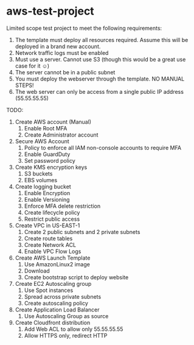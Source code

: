 # aws-test-project

Limited scope test project to meet the following requirements:

1. The template must deploy all resources required. Assume this will be deployed in a brand new account.
1. Network traffic logs must be enabled
1. Must use a server. Cannot use S3 (though this would be a great use case for it ☺)
1. The server cannot be in a public subnet
1. You must deploy the webserver through the template. NO MANUAL STEPS!
1. The web server can only be access from a single public IP address (55.55.55.55)

TODO:

1. Create AWS account (Manual)
   1. Enable Root MFA
   1. Create Administrator account
1. Secure AWS Account
   1. Policy to enforce all IAM non-console accounts to require MFA
   1. Enable GuardDuty
   1. Set password policy
1. Create KMS encryption keys
   1. S3 buckets
   1. EBS volumes
1. Create logging bucket
   1. Enable Encryption
   1. Enable Versioning
   1. Enforce MFA delete restriction
   1. Create lifecycle policy
   1. Restrict public access
1. Create VPC in US-EAST-1
   1. Create 2 public subnets and 2 private subnets
   1. Create route tables
   1. Create Network ACL
   1. Enable VPC Flow Logs
1. Create AWS Launch Template
   1. Use AmazonLinux2 image
   1. Download
   1. Create bootstrap script to deploy website
1. Create EC2 Autoscaling group
   1. Use Spot instances
   1. Spread across private subnets
   1. Create autoscaling policy
1. Create Application Load Balancer
   1. Use Autoscaling Group as source
1. Create Cloudfront distribution
   1. Add Web ACL to allow only 55.55.55.55
   1. Allow HTTPS only, redirect HTTP
